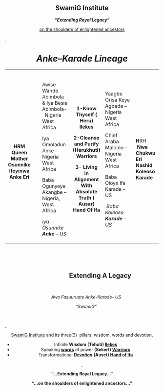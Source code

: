 <!DOCTYPE html>
<html lang="en">
<h2 style="text-align: center;"><strong>SwamiG Institute</strong></h2>
<p style="text-align: center;"><strong><em>&ldquo;Extending Royal Legacy&rdquo;</em></strong></p>
<p style="text-align: center;"><u>on the shoulders of enlightened ancestors</u></p>
<p><u>&nbsp;</u></p>
<h1 style="text-align: center;"><strong><em>Anke&ndash;Karade Lineage</em></strong></h1>
<table>
<tbody>
<tr>
<td style="text-align: center;" width="162">
<p>&nbsp;</p>
<p><strong>HRM Queen Mother Osunnike Ifeyinwa Anke Eri</strong></p>
</td>
<td width="6">&nbsp;</td>
<td width="169">&nbsp;
<p>Awise Wande Abimbola &amp; Iya Besie Abimbola- &nbsp; Nigeria West Africa</p>
<p>Iya Omoladun Anke &ndash; Nigeria West Africa</p>
<p>Baba Ogunyeye Akangbe &ndash; Nigeria, West Africa</p>
<p><em>Iya Osunnike <strong>Anke</strong> &ndash; US</em></p>
</td>
<td width="8">&nbsp;
<p style="text-align: center;"><strong>1-Know Thyself ( Heru) </strong><strong>Ilekes</strong></p>
<p style="text-align: center;"><strong>2-Cleanse and Purify (Herukhuti) </strong><strong>Warriors</strong></p>
<p style="text-align: center;"><strong>3- Living in Alignment With Absolute Truth ( Ausar) </strong><strong>Hand Of Ifa</strong></p>
</td>
<td width="735">&nbsp;
<p>Yaagbe Orisa Keye Agbede &ndash; Nigeria West Africa</p>
<p>Chief Araba Malomo &ndash; Nigeria West Africa</p>
<p>Baba Oloye Ifa Karade &ndash; US</p>
<p>&nbsp;<em>Baba Koleoso <strong>Karade</strong> &ndash; US</em></p>
</td>
<td width="162">&nbsp;
<p><strong>H</strong>RH <strong>&nbsp;Nwa Chukwu Eri Nashid Koleoso Karade</strong></p>
</td>
</tr>
</tbody>
</table>
<p>&nbsp;</p>
<p>&nbsp;</p>
<h2 style="text-align: center;">&nbsp;&nbsp;&nbsp;&nbsp;&nbsp;&nbsp;&nbsp;&nbsp;&nbsp;&nbsp;&nbsp;&nbsp;&nbsp;&nbsp;&nbsp;&nbsp;&nbsp;&nbsp;&nbsp;&nbsp;&nbsp;&nbsp;&nbsp; Extending A Legacy</h2>
<p>&nbsp;</p>
<p style="text-align: center;"><em>&nbsp;&nbsp;&nbsp;&nbsp;&nbsp; &nbsp;Awo Fasuuruate Anke-Karade- US</em></p>
<p style="text-align: center;"><em>&nbsp;&nbsp;&nbsp; &nbsp;&nbsp;&nbsp;&ldquo;SwamiG&rdquo;</em></p>
<p><em>&nbsp;</em></p>
<p><u>&nbsp;</u></p>
<p style="text-align: center;"><a href="http://swamiginstitute.com">SwamiG Institute</a> and its three(3) &nbsp;pillars: wisdom, words and devotion,</p>
<ul style="text-align: center;">
<li>Infinite <strong>Wisdom</strong> <strong>(Tehuti) </strong><strong><u>Ilekes</u></strong></li>
<li>Speaking <strong><u>words</u></strong> of power <strong>(Sekert) </strong><strong><u>Warriors</u></strong></li>
<li>Transformational <strong><em><u>Devotion</u></em></strong> <strong>(Auset) </strong><strong><u>Hand of Ifa</u></strong></li>
</ul>
<p style="text-align: center;"><strong><u>&nbsp;</u></strong></p>
<p style="text-align: center;"><strong>&ldquo;&hellip;Extending Royal Legacy&hellip;&rdquo;</strong></p>
<p style="text-align: center;"><strong>&ldquo;&hellip;on the shoulders of enlightened ancestors&hellip;&rdquo;</strong></p>
<p style="text-align: center;">&nbsp;</p>
<p style="text-align: center;">&nbsp;</p>
</html>
